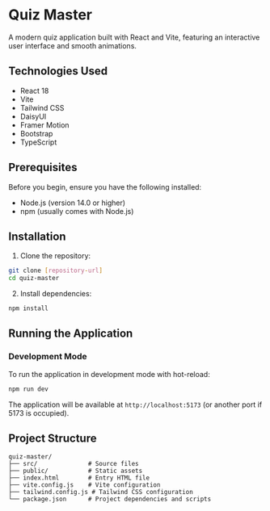 # Quiz Master

A modern quiz application built with React and Vite, featuring an interactive user interface and smooth animations.

## Technologies Used

- React 18
- Vite
- Tailwind CSS
- DaisyUI
- Framer Motion
- Bootstrap
- TypeScript

## Prerequisites

Before you begin, ensure you have the following installed:
- Node.js (version 14.0 or higher)
- npm (usually comes with Node.js)

## Installation

1. Clone the repository:
```bash
git clone [repository-url]
cd quiz-master
```

2. Install dependencies:
```bash
npm install
```

## Running the Application

### Development Mode

To run the application in development mode with hot-reload:

```bash
npm run dev
```

The application will be available at `http://localhost:5173` (or another port if 5173 is occupied).

## Project Structure

```
quiz-master/
├── src/              # Source files
├── public/           # Static assets
├── index.html        # Entry HTML file
├── vite.config.js    # Vite configuration
├── tailwind.config.js # Tailwind CSS configuration
└── package.json      # Project dependencies and scripts
```
